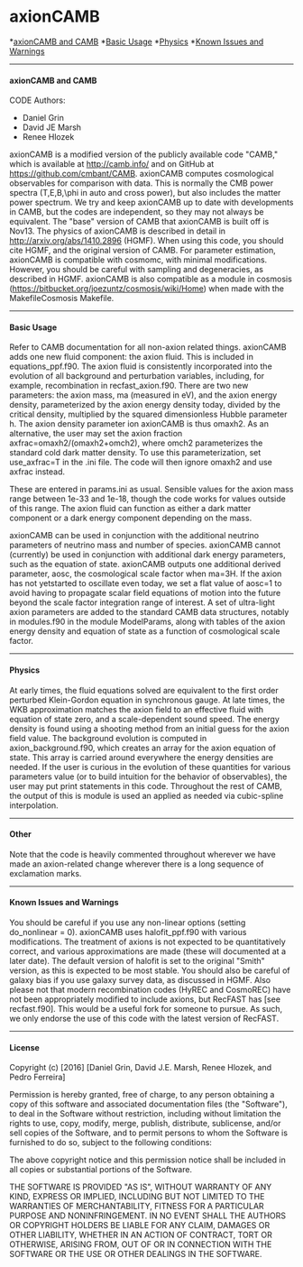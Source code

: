 # <a name="top"></a>axionCAMB
*[axionCAMB and CAMB](#intro)
*[Basic Usage](#basics)
*[Physics](#physics)
*[Known Issues and Warnings](#warnings)

----------------------------------------------------------------------
#### <a name="intro"></a>axionCAMB and CAMB

CODE Authors:

* Daniel Grin
* David JE Marsh
* Renee Hlozek

axionCAMB is a modified version of the publicly available code "CAMB," which is available at http://camb.info/ and on GitHub at https://github.com/cmbant/CAMB.
axionCAMB computes cosmological observables for comparison with data. This is normally the CMB power spectra (T,E,B,\phi in auto and cross power), but also includes the matter power spectrum. 
We try and keep axionCAMB up to date with developments in CAMB, but the codes are independent, so they may not always be equivalent. The "base" version of CAMB that axionCAMB is built off is Nov13. 
The physics of axionCAMB is described in detail in http://arxiv.org/abs/1410.2896 (HGMF). When using this code, you should cite HGMF, and the original version of CAMB.
For parameter estimation, axionCAMB is compatible with cosmomc, with minimal modifications. However, you should be careful with sampling and degeneracies, as described in HGMF.
axionCAMB is also compatible as a module in cosmosis (https://bitbucket.org/joezuntz/cosmosis/wiki/Home) when made with the MakefileCosmosis Makefile.

----------------------------------------------------------------------
#### <a name="basics"></a>Basic Usage

Refer to CAMB documentation for all non-axion related things.
axionCAMB adds one new fluid component: the axion fluid. This is included in equations_ppf.f90.
The axion fluid is consistently incorporated into the evolution of all background and perturbation variables, including, for example, recombination in recfast_axion.f90.
There are two new parameters: the axion mass, ma (measured in eV), and the axion energy density, parameterized by the axion
energy density today, divided by the critical density, multiplied by the squared dimensionless Hubble parameter h. The 
axion density parameter ion axionCAMB is thus omaxh2. As an alternative, the user may set the axion fraction 
axfrac=omaxh2/(omaxh2+omch2), where omch2 parameterizes the standard cold dark matter density. To use this parameterization, set
use_axfrac=T in the .ini file. The code will then ignore omaxh2 and use axfrac instead.

These are entered in params.ini as usual.
Sensible values for the axion mass range between 1e-33 and 1e-18, though the code works for values outside of this range.
The axion fluid can function as either a dark matter component or a dark energy component depending on the mass.

axionCAMB can be used in conjunction with the additional neutrino parameters of neutrino mass and number of species.
axionCAMB cannot (currently) be used in conjunction with additional dark energy parameters, such as the equation of state.
axionCAMB outputs one additional derived parameter, aosc, the cosmological scale factor when ma=3H. 
If the axion has not yetstarted to oscillate even today, we set a flat value of aosc=1 to 
avoid having to propagate scalar field equations of motion 
into the future beyond the scale factor integration range of interest. 
A set of ultra-light axion parameters are added to the standard CAMB data structures, 
notably in modules.f90 in the module ModelParams, along with tables of the 
axion energy density and equation of state as a function of cosmological scale factor.


----------------------------------------------------------------------
#### <a name="physics"></a>Physics

At early times, the fluid equations solved are equivalent to the first order perturbed Klein-Gordon equation in synchronous gauge.
At late times, the WKB approximation matches the axion field to an effective fluid with equation of state zero, and a scale-dependent sound speed.
The energy density is found using a shooting method from an initial guess for the axion field value. 
The background evolution is computed in axion_background.f90, which creates an array for the axion equation of state. This array is carried around everywhere the energy densities are needed. If the user is curious
in the evolution of these quantities for various parameters value (or to build intuition for the behavior of observables),
the user may put print statements in this code. Throughout the rest of CAMB, the output of this is module is used an applied
as needed via cubic-spline interpolation.

----------------------------------------------------------------------
#### <a name="Other"></a>Other
Note that the code is heavily commented throughout wherever we have made an axion-related change wherever there is a long sequence of exclamation marks.


----------------------------------------------------------------------
#### <a name="warnings"></a>Known Issues and Warnings

You should be careful if you use any non-linear options (setting do_nonlinear \= 0). axionCAMB uses halofit_ppf.f90 with various modifications. The treatment of axions is not expected to be quantitatively correct, and various approximations are made (these will documented at a later date). The default version of halofit is set to the original "Smith" version, as this is expected to be most stable.
You should also be careful of galaxy bias if you use galaxy survey data, as discussed in HGMF.
Also please not that modern recombination codes (HyREC and CosmoREC) have not been appropriately modified  to include axions, but RecFAST has [see recfast.f90]. This would be a useful fork for 
someone to pursue. As such, we only endorse the use of this code with the latest version of RecFAST.

------------
#### <a name="warnings">License</a>

Copyright (c) [2016] [Daniel Grin, David J.E. Marsh, Renee Hlozek, and Pedro Ferreira]

Permission is hereby granted, free of charge, to any person obtaining a copy
of this software and associated documentation files (the "Software"), to deal
in the Software without restriction, including without limitation the rights
to use, copy, modify, merge, publish, distribute, sublicense, and/or sell
copies of the Software, and to permit persons to whom the Software is
furnished to do so, subject to the following conditions:

The above copyright notice and this permission notice shall be included in all
copies or substantial portions of the Software.

THE SOFTWARE IS PROVIDED "AS IS", WITHOUT WARRANTY OF ANY KIND, EXPRESS OR
IMPLIED, INCLUDING BUT NOT LIMITED TO THE WARRANTIES OF MERCHANTABILITY,
FITNESS FOR A PARTICULAR PURPOSE AND NONINFRINGEMENT. IN NO EVENT SHALL THE
AUTHORS OR COPYRIGHT HOLDERS BE LIABLE FOR ANY CLAIM, DAMAGES OR OTHER
LIABILITY, WHETHER IN AN ACTION OF CONTRACT, TORT OR OTHERWISE, ARISING FROM,
OUT OF OR IN CONNECTION WITH THE SOFTWARE OR THE USE OR OTHER DEALINGS IN THE
SOFTWARE.



